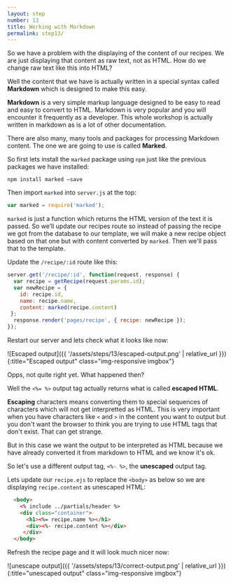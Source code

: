 ```yaml
---
layout: step
number: 13
title: Working with Markdown
permalink: step13/
---
```


So we have a problem with the displaying of the content of our recipes.  We are just displaying that content as raw text, not as HTML.  How do we change raw text like this into HTML?  

Well the content that we have is actually written in a special syntax called **Markdown** which is designed to make this easy.

**Markdown** is a very simple markup language designed to be easy to read and easy to convert to HTML.  Markdown is very popular and you will encounter it frequently as a developer.  This whole workshop is actually written in markdown as is a lot of other documentation.

There are also many, many tools and packages for processing Markdown content.  The one we are going to use is called **Marked**.

So first lets install the `marked` package using `npm` just like the previous packages we have installed:

```
npm install marked —save
```

Then import `marked` into `server.js` at the top:

```javascript
var marked = require('marked');
```

`marked` is just a function which returns the HTML version of the text it is passed.  So we’ll update our recipes route so instead of passing the recipe we got from the database to our template, we will make a new recipe object based on that one but with content converted by `marked`.  Then we'll pass that to the template.

Update the `/recipe/:id` route like this:

```javascript
server.get('/recipe/:id', function(request, response) {
  var recipe = getRecipe(request.params.id);
  var newRecipe = {
    id: recipe.id,
    name: recipe.name,
    content: marked(recipe.content)
 };
  response.render('pages/recipe', { recipe: newRecipe });
});
```

Restart our server and lets check what it looks like now:

![Escaped output]({{ '/assets/steps/13/escaped-output.png' | relative_url }}){:title="Escaped output" class="img-responsive imgbox"}


Opps, not quite right yet.  What happened then?

Well the `<%= %>` output tag actually returns what is called **escaped  HTML**.  

**Escaping** characters means converting them to special sequences of characters which will not get interpretted as HTML.  This is very important when you have characters like `<` and `>` in the content you want to output but you don't want the browser to think you are trying to use HTML tags that don't exist.  That can get strange.

But in this case we want the output to be interpreted as HTML because we have already converted it from markdown to HTML and we know it's ok.  

So let's use a different output tag, `<%- %>`, the **unescaped** output tag.

Lets update our `recipe.ejs`  to replace the `<body>` as below so we are displaying `recipe.content` as unescaped HTML:  

```html
  <body>
    <% include ../partials/header %>
    <div class="container">
      <h1><%= recipe.name %></h1>
      <div><%- recipe.content %></div>
  	 </div>
  </body>
```

Refresh the recipe page and it will look much nicer now:

![unescape output]({{ '/assets/steps/13/correct-output.png' | relative_url }}){:title="unescaped output" class="img-responsive imgbox"}

